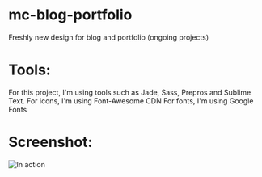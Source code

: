 # mc-blog-portfolio
Freshly new design for blog and portfolio (ongoing projects)

# Tools:
For this project, I'm using tools such as Jade, Sass, Prepros and Sublime Text. 
For icons, I'm using Font-Awesome CDN
For fonts, I'm using Google Fonts

# Screenshot:
![In action](http://postimg.org/image/wf989wuzb/)
